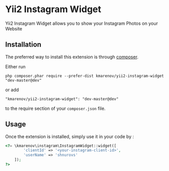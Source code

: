 Yii2 Instagram Widget
=====================
Yii2 Instagram Widget allows you to show your Instagram Photos on your Website

Installation
------------

The preferred way to install this extension is through [composer](http://getcomposer.org/download/).

Either run

```
php composer.phar require --prefer-dist kmarenov/yii2-instagram-widget "dev-master@dev"
```

or add

```
"kmarenov/yii2-instagram-widget": "dev-master@dev"
```

to the require section of your `composer.json` file.


Usage
-----

Once the extension is installed, simply use it in your code by  :

```php
<?= \kmarenov\instagram\InstagramWidget::widget([
        'clientId' => '<your-instagram-client-id>',
        'userName' => 'shnurovs'
    ]);
?>
```